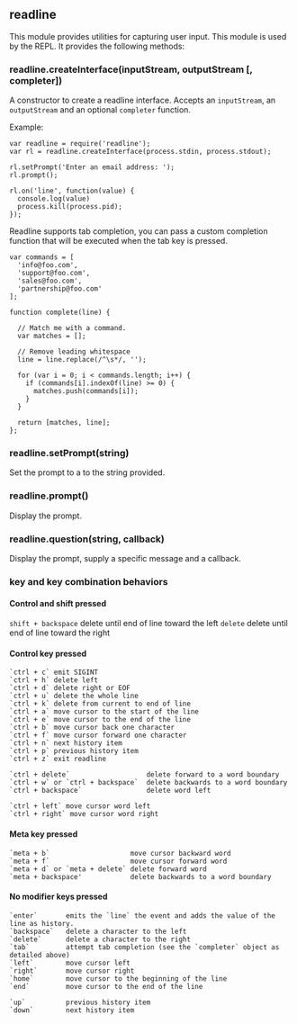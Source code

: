 ## readline

This module provides utilities for capturing user input. This module is used by the REPL.
It provides the following methods:

### readline.createInterface(inputStream, outputStream [, completer])

A constructor to create a readline interface.
Accepts an `inputStream`, an `outputStream` and an optional `completer` function.

Example:

    var readline = require('readline');
    var rl = readline.createInterface(process.stdin, process.stdout);

    rl.setPrompt('Enter an email address: ');
    rl.prompt();
    
    rl.on('line', function(value) {
      console.log(value)
      process.kill(process.pid);
    });

Readline supports tab completion, you can pass a custom completion function that will be executed when the tab key is pressed. 

    var commands = [
      'info@foo.com',
      'support@foo.com',
      'sales@foo.com',
      'partnership@foo.com'
    ];

    function complete(line) {
      
      // Match me with a command.
      var matches = [];
      
      // Remove leading whitespace
      line = line.replace(/^\s*/, '');

      for (var i = 0; i < commands.length; i++) {
        if (commands[i].indexOf(line) >= 0) {
          matches.push(commands[i]);
        }
      }

      return [matches, line];
    };

### readline.setPrompt(string)

Set the prompt to a to the string provided.

### readline.prompt()

Display the prompt.

### readline.question(string, callback)

Display the prompt, supply a specific message and a callback.

### key and key combination behaviors

#### Control and shift pressed

  `shift + backspace` delete until end of line toward the left
  `delete` delete until end of line toward the right

#### Control key pressed
  
    `ctrl + c` emit SIGINT
    `ctrl + h` delete left
    `ctrl + d` delete right or EOF
    `ctrl + u` delete the whole line
    `ctrl + k` delete from current to end of line
    `ctrl + a` move cursor to the start of the line
    `ctrl + e` move cursor to the end of the line
    `ctrl + b` move cursor back one character
    `ctrl + f` move cursor forward one character
    `ctrl + n` next history item
    `ctrl + p` previous history item
    `ctrl + z` exit readline

    `ctrl + delete`                   delete forward to a word boundary
    `ctrl + w` or `ctrl + backspace`  delete backwards to a word boundary  
    `ctrl + backspace`                delete word left

    `ctrl + left` move cursor word left
    `ctrl + right` move cursor word right

#### Meta key pressed

    `meta + b`                    move cursor backward word
    `meta + f`                    move cursor forward word
    `meta + d` or `meta + delete` delete forward word
    `meta + backspace'            delete backwards to a word boundary

#### No modifier keys pressed

    `enter`       emits the `line` the event and adds the value of the line as history.
    `backspace`   delete a character to the left
    `delete`      delete a character to the right
    `tab`         attempt tab completion (see the `completer` object as detailed above)
    `left`        move cursor left
    `right`       move cursor right
    `home`        move cursor to the beginning of the line
    `end`         move cursor to the end of the line
  
    `up`          previous history item
    `down`        next history item

